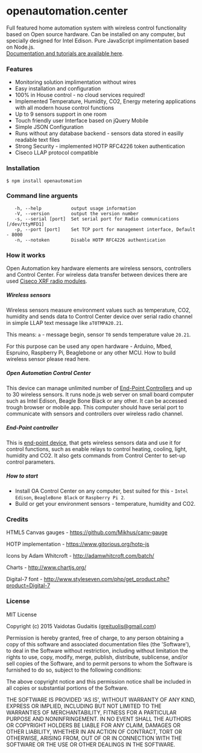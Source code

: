 # openautomation.center

Full featured home automation system with wireless control functionality based on Open source hardware. Can be installed on any computer, but specially designed for Intel Edison. Pure JavaScript implimentation based on Node.js.   
[Documentation and tutorials are available here](http://openautomation.center).

### Features 
* Monitoring solution implimentation without wires 
* Easy installation and configuration
* 100% in House control - no cloud services required!
* Implemented Temperature, Humidity, CO2, Energy metering applications with all modern house control functions
* Up to 9 sensors support in one room
* Touch friendly user Interface based on jQuery Mobile
* Simple JSON Configuration
* Runs without any database backend - sensors data stored in easilly readable text files
* Strong Security - implemented HOTP RFC4226 token authentication
* Ciseco LLAP protocol compatible


### Installation

    $ npm install openautomation



### Command line arguents
```
   -h, --help           output usage information
   -V, --version        output the version number
   -s, --serial [port]  Set serial port for Radio communications [/dev/ttyMFD1]
   -p, --port [port]    Set TCP port for management interface, Default - 8000
   -n, --notoken        Disable HOTP RFC4226 authentication
```

### How it works

Open Automation key hardware elements are wireless sensors, controllers and Control Center. For wireless data transfer between devices there are used [Ciseco XRF radio modules](http://shop.ciseco.co.uk/xrf-wireless-rf-radio-uart-serial-data-module-xbee-shaped/).

##### Wireless sensors
Wireless sensors measure environment values such as temperature, CO2, humidity and sends data to Control Center device over serial radio channel in simple LLAP text message like `aT0TMPA20.21`. 

This means: `a` - message begin, sensor `T0` sends temperature value `20.21`. 

For this purpose can be used any open hardware - Arduino, Mbed, Espruino, Raspberry Pi, Beaglebone or any other MCU. How to build wireless sensor please read here.    

##### Open Automation Control Center
This device can manage unlimited number of [End-Point Controllers](https://github.com/oxyo/oa-controller) and up to 30 wireless sensors. It runs node.js web server on small board computer such as Intel Edison, Beagle Bone Black or any other. It can be accessed trough browser or mobile app. This computer should have serial port to communicate with sensors and controllers over wireless radio channel.

##### End-Point controller
This is [end-point device](https://github.com/oxyo/oa-controller), that gets wireless sensors data and use it for control functions, such as enable relays to control heating, cooling, light, humidity and CO2. It also gets commands from Control Center to set-up control parameters.  


##### How to start
* Install OA Control Center on any computer, best suited for this - `Intel Edison`,  `BeagleBone Black` or `Raspberry Pi 2`.
* Build or get your environment sensors - temperature, humidity and CO2.  

  
  

### Credits

HTML5 Canvas gauges - https://github.com/Mikhus/canv-gauge

HOTP implementation - https://www.gitorious.org/hotp-js

Icons by Adam Whitcroft - http://adamwhitcroft.com/batch/

Charts - http://www.chartjs.org/

Digital-7 font - http://www.styleseven.com/php/get_product.php?product=Digital-7




  
  
### License

MIT License

Copyright (c) 2015 Vaidotas Gudaitis (greituolis@gmail.com)

Permission is hereby granted, free of charge, to any person obtaining
a copy of this software and associated documentation files (the
'Software'), to deal in the Software without restriction, including
without limitation the rights to use, copy, modify, merge, publish,
distribute, sublicense, and/or sell copies of the Software, and to
permit persons to whom the Software is furnished to do so, subject to
the following conditions:

The above copyright notice and this permission notice shall be
included in all copies or substantial portions of the Software.

THE SOFTWARE IS PROVIDED 'AS IS', WITHOUT WARRANTY OF ANY KIND,
EXPRESS OR IMPLIED, INCLUDING BUT NOT LIMITED TO THE WARRANTIES OF
MERCHANTABILITY, FITNESS FOR A PARTICULAR PURPOSE AND NONINFRINGEMENT.
IN NO EVENT SHALL THE AUTHORS OR COPYRIGHT HOLDERS BE LIABLE FOR ANY
CLAIM, DAMAGES OR OTHER LIABILITY, WHETHER IN AN ACTION OF CONTRACT,
TORT OR OTHERWISE, ARISING FROM, OUT OF OR IN CONNECTION WITH THE
SOFTWARE OR THE USE OR OTHER DEALINGS IN THE SOFTWARE.
